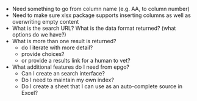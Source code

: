 
+ Need something to go from column name (e.g. AA, to column number)
+ Need to make sure xlsx package supports inserting columns as well as overwriting empty content
+ What is the search URL? What is the data format returned? (what options do we have?)
+ What is more than one result is returned?
    + do I iterate with more detail?
    + provide choices?
    + or provide a results link for a human to vet?
+ What additional features do I need from epgo?
    + Can I create an search interface?
    + Do I need to maintain my own index?
    + Do I create a sheet that I can use as an auto-complete source in Excel?
